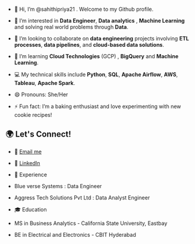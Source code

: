 - 👋 Hi, I’m @sahithipriya21 . Welcome to my Github profile.
  
- 👀 I’m interested in **Data Engineer**, **Data analytics** , **Machine Learning** and solving real world problems through **Data**.
- 💞️ I’m looking to collaborate on **data engineering** projects involving **ETL processes**, **data pipelines**, and **cloud-based data solutions**.
- 🌱 I’m learning **Cloud Technologies** (GCP) , **BigQuery** and **Machine Learning**.
- 💻 My technical skills include **Python**, **SQL**, **Apache Airflow**, **AWS**, **Tableau**, **Apache Spark**.
- 😄 Pronouns: She/Her
  
- ⚡ Fun fact: I’m a baking enthusiast and love experimenting with new cookie recipes!


## 🌍 Let's Connect!
- 📧 [Email me](mailto:sahithikandanelly@gmail.com)
- 💬 [LinkedIn](https://www.linkedin.com/in/sahithipriya21)


- 💼 Experience
- Blue verse Systems : Data Engineer
- Aggress Tech Solutions Pvt Ltd : Data Analyst Engineer

- 🎓 Education
- MS in Business Analytics - California State University, Eastbay
- BE in Electrical and Electronics - CBIT Hyderabad
 
<!---
sahithipriya21/sahithipriya21 is a ✨ special ✨ repository because its `README.md` (this file) appears on your GitHub profile.
You can click the Preview link to take a look at your changes.
--->
